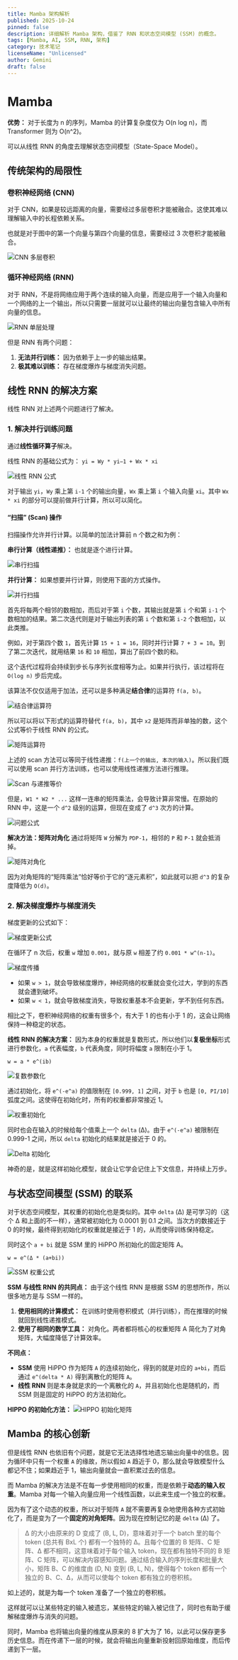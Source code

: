 ```yaml
---
title: Mamba 架构解析
published: 2025-10-24
pinned: false
description: 详细解析 Mamba 架构，借鉴了 RNN 和状态空间模型 (SSM) 的概念。
tags: [Mamba, AI, SSM, RNN, 架构]
category: 技术笔记
licenseName: "Unlicensed"
author: Gemini
draft: false
---
```


# Mamba

**优势：** 对于长度为 n 的序列，Mamba 的计算复杂度仅为 O(n log n)，而 Transformer 则为 O(n^2)。

可以从线性 RNN 的角度去理解状态空间模型（State-Space Model）。

## 传统架构的局限性

### 卷积神经网络 (CNN)

对于 CNN，如果是较远距离的向量，需要经过多层卷积才能被融合。这使其难以理解输入中的长程依赖关系。

也就是对于图中的第一个向量与第四个向量的信息，需要经过 3 次卷积才能被融合。

![CNN 多层卷积](https://i.imgur.com/K5f4c57.png)

### 循环神经网络 (RNN)

对于 RNN，不是将网络应用于两个连续的输入向量，而是应用于一个输入向量和一个网络的上一个输出，所以只需要一层就可以让最终的输出向量包含输入中所有向量的信息。

![RNN 单层处理](https://i.imgur.com/6c20tX2.png)

但是 RNN 有两个问题：
1.  **无法并行训练：** 因为依赖于上一步的输出结果。
2.  **极其难以训练：** 存在梯度爆炸与梯度消失问题。

## 线性 RNN 的解决方案

线性 RNN 对上述两个问题进行了解决。

### 1. 解决并行训练问题

通过**线性循环算子**解决。

线性 RNN 的基础公式为：
`yi = Wy * yi−1 + Wx * xi`

![线性 RNN 公式](https://i.imgur.com/kO8zT11.png)

对于输出 `yi`，`Wy` 乘上第 `i-1` 个的输出向量，`Wx` 乘上第 `i` 个输入向量 `xi`。其中 `Wx * xi` 的部分可以提前做并行计算，所以可以简化。

#### “扫描” (Scan) 操作

扫描操作允许并行计算。以简单的加法计算前 n 个数之和为例：

**串行计算（线性递推）：**
也就是逐个进行计算。

![串行扫描](https://i.imgur.com/0uI5G3P.png)

**并行计算：**
如果想要并行计算，则使用下面的方式操作。

![并行扫描](https://i.imgur.com/X4sWf2P.png)

首先将每两个相邻的数相加，而后对于第 `i` 个数，其输出就是第 `i` 个和第 `i-1` 个数相加的结果。第二次迭代则是对于输出列表的第 `i` 个数和第 `i-2` 个数相加，以此类推。

例如，对于第四个数 `1`，首先计算 `15 + 1 = 16`，同时并行计算 `7 + 3 = 10`。到了第二次迭代，就用结果 `16` 和 `10` 相加，算出了前四个数的和。

这个迭代过程将会持续到步长与序列长度相等为止。如果并行执行，该过程将在 `O(log n)` 步后完成。

该算法不仅仅适用于加法，还可以是多种满足**结合律**的运算符 `f(a, b)`。

![结合律运算符](https://i.imgur.com/L3uQ00H.png)

所以可以将以下形式的运算符替代 `f(a, b)`，其中 `x2` 是矩阵而非单独的数，这个公式等价于线性 RNN 的公式。

![矩阵运算符](https://i.imgur.com/T5p2j3k.png)

上述的 scan 方法可以等同于线性递推：`f(上一个的输出, 本次的输入)`。所以我们既可以使用 scan 并行方法训练，也可以使用线性递推方法进行推理。

![Scan 与递推等价](https://i.imgur.com/tC7Xp9j.png)

但是，`W1 * W2 * ...` 这样一连串的矩阵乘法，会导致计算非常慢。在原始的 RNN 中，这是一个 `d^2` 级别的运算，但现在变成了 `d^3` 次方的计算。

![问题公式](https://i.imgur.com/vH9hN1x.png)

**解决方法：矩阵对角化**
通过将矩阵 `W` 分解为 `PDP-1`，相邻的 `P` 和 `P-1` 就会抵消掉。

![矩阵对角化](https://i.imgur.com/WnC8A3X.png)

因为对角矩阵的“矩阵乘法”恰好等价于它的“逐元素积”，如此就可以把 `d^3` 的复杂度降低为 `O(d)`。

### 2. 解决梯度爆炸与梯度消失

梯度更新的公式如下：

![梯度更新公式](https://i.imgur.com/1G6n5j2.png)

在循环了 n 次后，权重 `w` 增加 `0.001`，就与原 `w` 相差了约 `0.001 * w^(n-1)`。

![梯度传播](https://i.imgur.com/LhV9wF0.png)

-   如果 `w > 1`，就会导致梯度爆炸，神经网络的权重就会变化过大，学到的东西就会遭到破坏。
-   如果 `w < 1`，就会导致梯度消失，导致权重基本不会更新，学不到任何东西。

相比之下，卷积神经网络的权重有很多个，有大于 1 的也有小于 1 的，这会让网络保持一种稳定的状态。

**线性 RNN 的解决方案：**
因为本身的权重就是复数形式，所以他们以**复极坐标**形式进行参数化，`a` 代表幅度，`b` 代表角度，同时将幅度 `a` 限制在小于 1。

`w = a * e^(ib)`

![复数参数化](https://i.imgur.com/uG96Sg0.png)

通过初始化，将 `e^(-e^a)` 的值限制在 `[0.999, 1]` 之间，对于 `b` 也是 `[0, PI/10]` 弧度之间。这使得在初始化时，所有的权重都非常接近 1。

![权重初始化](https://i.imgur.com/z0m7z3w.png)

同时也会在输入的时候给每个值乘上一个 `delta` (Δ)。由于 `e^(-e^a)` 被限制在 0.999-1 之间，所以 `delta` 初始化的结果就是接近于 0 的。

![Delta 初始化](https://i.imgur.com/k6lP0Wd.png)

神奇的是，就是这样初始化模型，就会让它学会记住上下文信息，并持续上万步。

## 与状态空间模型 (SSM) 的联系

对于状态空间模型，其权重的初始化也是类似的。其中 `delta` (Δ) 是可学习的（这个 Δ 和上面的不一样），通常被初始化为 0.0001 到 0.1 之间。当次方的数接近于 0 的时候，最终得到初始化的权重就是接近于 1 的，从而使得训练保持稳定。

同时这个 `a + bi` 就是 SSM 里的 HiPPO 所初始化的固定矩阵 A。

`w = e^(Δ * (a+bi))`

![SSM 权重公式](https://i.imgur.com/5y48JzB.png)

**SSM 与线性 RNN 的共同点：**
由于这个线性 RNN 是根据 SSM 的思想所作，所以很多地方是与 SSM 一样的。
1.  **使用相同的计算模式：** 在训练时使用卷积模式（并行训练），而在推理的时候就回到线性递推模式。
2.  **使用了相同的数学工具：** 对角化。两者都将核心的权重矩阵 A 简化为了对角矩阵，大幅度降低了计算效率。

**不同点：**
-   **SSM** 使用 HiPPO 作为矩阵 `A` 的连续初始化，得到的就是对应的 `a+bi`，而后通过 `e^(delta * A)` 得到离散化的矩阵 `A`。
-   **线性 RNN** 则是本身就是求的一个离散化的 `A`，并且初始化也是随机的，而 SSM 则是固定的 HiPPO 的方法初始化。

**HIPPO 的初始化方法：**
![HIPPO 初始化矩阵](https://i.imgur.com/X4yD1mY.png)

## Mamba 的核心创新

但是线性 RNN 也依旧有个问题，就是它无法选择性地遗忘输出向量中的信息。因为循环中只有一个权重 `A` 的缘故，所以假如 `A` 趋近于 0，那么就会导致模型什么都记不住；如果趋近于 1，输出向量就会一直积累过去的信息。

而 Mamba 的解决方法是不在每一步使用相同的权重，而是依赖于**动态的输入权重**。Mamba 对每一个输入向量应用一个线性函数，以此来生成一个独立的权重。

因为有了这个动态的权重，所以对于矩阵 `A` 就不需要再复杂地使用各种方式初始化了，而是变为了一个**固定的对角矩阵**。因为现在控制记忆的是 `delta` (Δ) 了。

> Δ 的大小由原来的 D 变成了 (B, L, D)，意味着对于一个 batch 里的每个 token (总共有 BxL 个) 都有一个独特的 Δ。且每个位置的 B 矩阵、C 矩阵、Δ 都不相同，这意味着对于每个输入 token，现在都有独特不同的 B 矩阵、C 矩阵，可以解决内容感知问题。通过结合输入的序列长度和批量大小，矩阵 B、C 的维度由 (D, N) 变到 (B, L, N)，使得每个 token 都有一个独立的 B、C、Δ，从而可以使每个 token 都有独立的卷积核。

如上述的，就是为每一个 token 准备了一个独立的卷积核。

这样就可以让某些特定的输入被遗忘，某些特定的输入被记住了，同时也有助于缓解梯度爆炸与消失的问题。

同时，Mamba 也将输出向量的维度从原来的 8 扩大为了 16，以此可以保存更多历史信息。而在传递下一层的时候，就会将输出向量重新投射回原始维度，而后传递到下一层。
